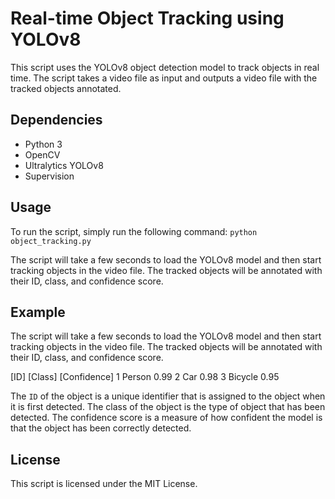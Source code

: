 # Real-time Object Tracking using YOLOv8

This script uses the YOLOv8 object detection model to track objects in real time. The script takes a video file as input and outputs a video file with the tracked objects annotated.

## Dependencies
* Python 3
* OpenCV
* Ultralytics YOLOv8
* Supervision
## Usage

To run the script, simply run the following command:
`python object_tracking.py`

The script will take a few seconds to load the YOLOv8 model and then start tracking objects in the video file. The tracked objects will be annotated with their ID, class, and confidence score.

## Example

The script will take a few seconds to load the YOLOv8 model and then start tracking objects in the video file. The tracked objects will be annotated with their ID, class, and confidence score.

[ID] [Class] [Confidence]
1 Person 0.99
2 Car 0.98
3 Bicycle 0.95


The `ID` of the object is a unique identifier that is assigned to the object when it is first detected. The class of the object is the type of object that has been detected. The confidence score is a measure of how confident the model is that the object has been correctly detected.

## License

This script is licensed under the MIT License.

